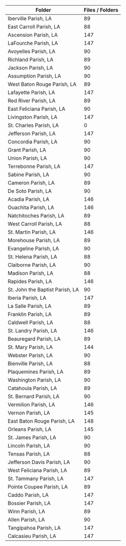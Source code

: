 | Folder                          |   Files / Folders |
|---------------------------------|-------------------|
| Iberville Parish, LA            |                89 |
| East Carroll Parish, LA         |                88 |
| Ascension Parish, LA            |               147 |
| LaFourche Parish, LA            |               147 |
| Avoyelles Parish, LA            |                90 |
| Richland Parish, LA             |                89 |
| Jackson Parish, LA              |                90 |
| Assumption Parish, LA           |                90 |
| West Baton Rouge Parish, LA     |                89 |
| Lafayette Parish, LA            |               147 |
| Red River Parish, LA            |                89 |
| East Feliciana Parish, LA       |                90 |
| Livingston Parish, LA           |               147 |
| St. Charles Parish, LA          |                 0 |
| Jefferson Parish, LA            |               147 |
| Concordia Parish, LA            |                90 |
| Grant Parish, LA                |                90 |
| Union Parish, LA                |                90 |
| Terrebonne Parish, LA           |               147 |
| Sabine Parish, LA               |                90 |
| Cameron Parish, LA              |                89 |
| De Soto Parish, LA              |                90 |
| Acadia Parish, LA               |               146 |
| Ouachita Parish, LA             |               146 |
| Natchitoches Parish, LA         |                89 |
| West Carroll Parish, LA         |                88 |
| St. Martin Parish, LA           |               146 |
| Morehouse Parish, LA            |                89 |
| Evangeline Parish, LA           |                90 |
| St. Helena Parish, LA           |                88 |
| Claiborne Parish, LA            |                90 |
| Madison Parish, LA              |                88 |
| Rapides Parish, LA              |               146 |
| St. John the Baptist Parish, LA |                90 |
| Iberia Parish, LA               |               147 |
| La Salle Parish, LA             |                89 |
| Franklin Parish, LA             |                89 |
| Caldwell Parish, LA             |                88 |
| St. Landry Parish, LA           |               146 |
| Beauregard Parish, LA           |                89 |
| St. Mary Parish, LA             |               144 |
| Webster Parish, LA              |                90 |
| Bienville Parish, LA            |                88 |
| Plaquemines Parish, LA          |                89 |
| Washington Parish, LA           |                90 |
| Catahoula Parish, LA            |                89 |
| St. Bernard Parish, LA          |                90 |
| Vermilion Parish, LA            |               146 |
| Vernon Parish, LA               |               145 |
| East Baton Rouge Parish, LA     |               148 |
| Orleans Parish, LA              |               145 |
| St. James Parish, LA            |                90 |
| Lincoln Parish, LA              |                90 |
| Tensas Parish, LA               |                88 |
| Jefferson Davis Parish, LA      |                90 |
| West Feliciana Parish, LA       |                89 |
| St. Tammany Parish, LA          |               147 |
| Pointe Coupee Parish, LA        |                89 |
| Caddo Parish, LA                |               147 |
| Bossier Parish, LA              |               147 |
| Winn Parish, LA                 |                89 |
| Allen Parish, LA                |                90 |
| Tangipahoa Parish, LA           |               147 |
| Calcasieu Parish, LA            |               147 |
